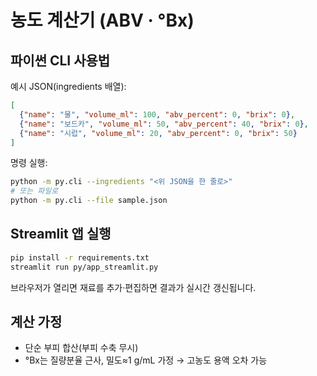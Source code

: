# 농도 계산기 (ABV · °Bx)

## 파이썬 CLI 사용법

예시 JSON(ingredients 배열):

```json
[
  {"name": "물", "volume_ml": 100, "abv_percent": 0, "brix": 0},
  {"name": "보드카", "volume_ml": 50, "abv_percent": 40, "brix": 0},
  {"name": "시럽", "volume_ml": 20, "abv_percent": 0, "brix": 50}
]
```

명령 실행:

```bash
python -m py.cli --ingredients "<위 JSON을 한 줄로>"
# 또는 파일로
python -m py.cli --file sample.json
```

## Streamlit 앱 실행

```bash
pip install -r requirements.txt
streamlit run py/app_streamlit.py
```

브라우저가 열리면 재료를 추가·편집하면 결과가 실시간 갱신됩니다.

## 계산 가정
- 단순 부피 합산(부피 수축 무시)
- °Bx는 질량분율 근사, 밀도≈1 g/mL 가정 → 고농도 용액 오차 가능

